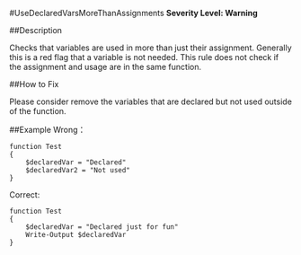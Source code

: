 #UseDeclaredVarsMoreThanAssignments 
**Severity Level: Warning**


##Description

Checks that variables are used in more than just their assignment. Generally this is a red flag that a variable is not needed. This rule does not check if the assignment and usage are in the same function.


##How to Fix

Please consider remove the variables that are declared but not used outside of the function.


##Example
Wrong： 
    
    function Test
    {
        $declaredVar = "Declared"
        $declaredVar2 = "Not used"
    }

Correct: 

    function Test
    {
        $declaredVar = "Declared just for fun"
        Write-Output $declaredVar
    }

